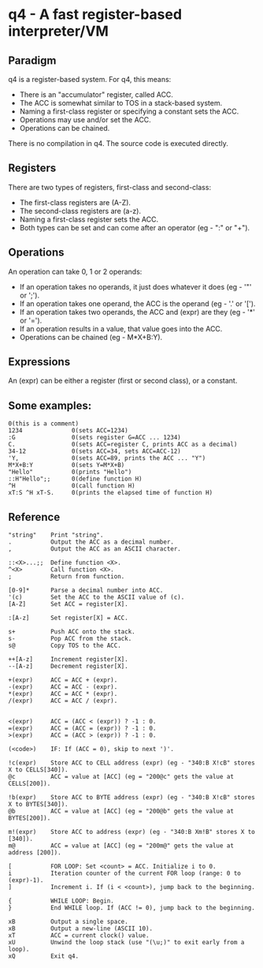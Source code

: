 # q4 - A fast register-based interpreter/VM

## Paradigm
q4 is a register-based system. For q4, this means:
- There is an "accumulator" register, called ACC.
- The ACC is somewhat similar to TOS in a stack-based system.
- Naming a first-class register or specifying a constant sets the ACC.
- Operations may use and/or set the ACC.
- Operations can be chained.

There is no compilation in q4. The source code is executed directly.

## Registers
There are two types of registers, first-class and second-class:
- The first-class registers are (A-Z).
- The second-class registers are (a-z).
- Naming a first-class register sets the ACC.
- Both types can be set and can come after an operator (eg - ":<x>" or "+<a>").

## Operations
An operation can take 0, 1 or 2 operands:
- If an operation takes no operands, it just does whatever it does (eg - '"' or ';').
- If an operation takes one operand, the ACC is the operand (eg - '.' or '[').
- If an operation takes two operands, the ACC and (expr) are they (eg - '*' or '=').
- If an operation results in a value, that value goes into the ACC.
- Operations can be chained (eg - M*X+B:Y).

## Expressions
An (expr) can be either a register (first or second class), or a constant.

## Some examples: 
```
0(this is a comment)
1234              0(sets ACC=1234)
:G                0(sets register G=ACC ... 1234)
C.                0(sets ACC=register C, prints ACC as a decimal)
34-12             0(sets ACC=34, sets ACC=ACC-12)
'Y,               0(sets ACC=89, prints the ACC ... "Y")
M*X+B:Y           0(sets Y=M*X+B)
"Hello"           0(prints "Hello")
::H"Hello";;      0(define function H)
^H                0(call function H)
xT:S ^H xT-S.     0(prints the elapsed time of function H)
```

## Reference
```
"string"    Print "string".
.           Output the ACC as a decimal number.
,           Output the ACC as an ASCII character.

::<X>...;;  Define function <X>.
^<X>        Call function <X>.
;           Return from function.

[0-9]*      Parse a decimal number into ACC.
'(c)        Set the ACC to the ASCII value of (c).
[A-Z]       Set ACC = register[X].

:[A-z]      Set register[X] = ACC.

s+          Push ACC onto the stack.
s-          Pop ACC from the stack.
s@          Copy TOS to the ACC.

++[A-z]     Increment register[X].
--[A-z]     Decrement register[X].

+(expr)     ACC = ACC + (expr).
-(expr)     ACC = ACC - (expr).
*(expr)     ACC = ACC * (expr).
/(expr)     ACC = ACC / (expr).


<(expr)     ACC = (ACC < (expr)) ? -1 : 0.
=(expr)     ACC = (ACC = (expr)) ? -1 : 0.
>(expr)     ACC = (ACC > (expr)) ? -1 : 0.

(<code>)    IF: If (ACC = 0), skip to next ')'.

!c(expr)    Store ACC to CELL address (expr) (eg - "340:B X!cB" stores X to CELLS[340]).
@c          ACC = value at [ACC] (eg = "200@c" gets the value at CELLS[200]).

!b(expr)    Store ACC to BYTE address (expr) (eg - "340:B X!cB" stores X to BYTES[340]).
@b          ACC = value at [ACC] (eg = "200@b" gets the value at BYTES[200]).

m!(expr)    Store ACC to address (expr) (eg - "340:B Xm!B" stores X to [340]).
m@          ACC = value at [ACC] (eg = "200m@" gets the value at address [200]).

[           FOR LOOP: Set <count> = ACC. Initialize i to 0.
i           Iteration counter of the current FOR loop (range: 0 to (expr)-1).
]           Increment i. If (i < <count>), jump back to the beginning.

{           WHILE LOOP: Begin.
}           End WHILE loop. If (ACC != 0), jump back to the beginning.

xB          Output a single space.
xB          Output a new-line (ASCII 10).
xT          ACC = current clock() value.
xU          Unwind the loop stack (use "(\u;)" to exit early from a loop).
xQ          Exit q4.
```
